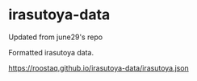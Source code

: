 # irasutoya-data

Updated from june29's repo

Formatted irasutoya data.

https://roostaq.github.io/irasutoya-data/irasutoya.json
